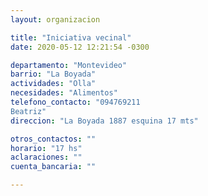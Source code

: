 ```yaml
---
layout: organizacion

title: "Iniciativa vecinal"
date: 2020-05-12 12:21:54 -0300

departamento: "Montevideo"
barrio: "La Boyada"
actividades: "Olla"
necesidades: "Alimentos"
telefono_contacto: "094769211
Beatriz"
direccion: "La Boyada 1887 esquina 17 mts"

otros_contactos: ""
horario: "17 hs"
aclaraciones: ""
cuenta_bancaria: ""

---
```

